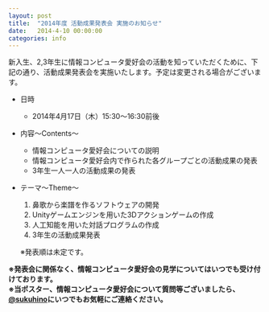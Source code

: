 ```yaml
---
layout: post
title:  "2014年度 活動成果発表会 実施のお知らせ"
date:   2014-4-10 00:00:00
categories: info
---
```




新入生、2,3年生に情報コンピュータ愛好会の活動を知っていただくために、下記の通り、活動成果発表会を実施いたします。予定は変更される場合がございます。  

- 日時  
	- 2014年4月17日（木）15:30〜16:30前後  

- 内容〜Contents〜  
	- 情報コンピュータ愛好会についての説明  
	- 情報コンピュータ愛好会内で作られた各グループごとの活動成果の発表  
	- 3年生一人一人の活動成果の発表  

- テーマ〜Theme〜  
	1. 鼻歌から楽譜を作るソフトウェアの開発  
	2. Unityゲームエンジンを用いた3Dアクションゲームの作成  
	3. 人工知能を用いた対話プログラムの作成  
	4. 3年生の活動成果発表  
	
	※発表順は未定です。  

**※発表会に関係なく、情報コンピュータ愛好会の見学についてはいつでも受け付けております。**  
**※当ポスター、情報コンピュータ愛好会について質問等ございましたら、[@sukuhino](http://twitter.com/sukuhino)にいつでもお気軽にご連絡ください。**  

